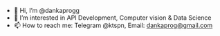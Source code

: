 - 👋 Hi, I’m @dankaprogg
- 👀 I’m interested in API Development, Computer vision & Data Science
- 📫 How to reach me: Telegram @ktspn, Email: dankaprog@gmail.com
